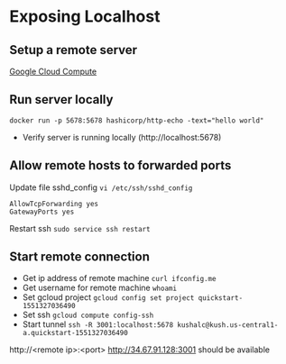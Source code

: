# Exposing Localhost

## Setup a remote server 
[Google Cloud Compute](https://console.cloud.google.com/compute)

## Run server locally
`docker run -p 5678:5678 hashicorp/http-echo -text="hello world"`
- Verify server is running locally (http://localhost:5678) 

## Allow remote hosts to forwarded ports

Update file sshd_config `vi /etc/ssh/sshd_config`

```
AllowTcpForwarding yes
GatewayPorts yes
```

Restart ssh `sudo service ssh restart`

## Start remote connection

- Get ip address of remote machine `curl ifconfig.me`
- Get username for remote machine `whoami`
- Set gcloud project `gcloud config set project quickstart-1551327036490`
- Set ssh `gcloud compute config-ssh`
- Start tunnel `ssh -R 3001:localhost:5678 kushalc@kush.us-central1-a.quickstart-1551327036490`

http://\<remote ip\>:\<port\> http://34.67.91.128:3001 should be available





